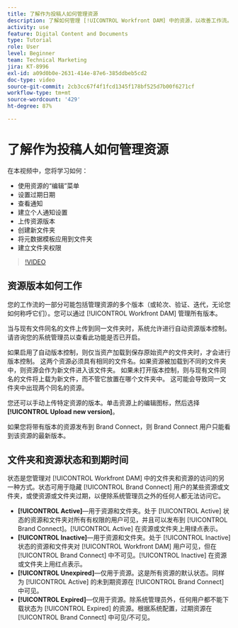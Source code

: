 ```yaml
---
title: 了解作为投稿人如何管理资源
description: 了解如何管理 [!UICONTROL Workfront DAM] 中的资源，以改善工作流。
activity: use
feature: Digital Content and Documents
type: Tutorial
role: User
level: Beginner
team: Technical Marketing
jira: KT-8996
exl-id: a09d0b0e-2631-414e-87e6-385ddbeb5cd2
doc-type: video
source-git-commit: 2cb3cc67f4f1fcd1345f178bf525d7b00f6271cf
workflow-type: tm+mt
source-wordcount: '429'
ht-degree: 87%

---
```


# 了解作为投稿人如何管理资源

在本视频中，您将学习如何：

* 使用资源的“编辑”菜单
* 设置过期日期
* 查看通知
* 建立个人通知设置
* 上传资源版本
* 创建新文件夹
* 将元数据模板应用到文件夹
* 建立文件夹权限

>[!VIDEO](https://video.tv.adobe.com/v/335256/?quality=12&learn=on)

## 资源版本如何工作

您的工作流的一部分可能包括管理资源的多个版本（或轮次、验证、迭代，无论您如何称呼它们）。您可以通过 [!UICONTROL Workfront DAM] 管理所有版本。

当与现有文件同名的文件上传到同一文件夹时，系统允许进行自动资源版本控制。请咨询您的系统管理员以查看此功能是否已开启。

如果启用了自动版本控制，则仅当资产加载到保存原始资产的文件夹时，才会进行版本控制。 这两个资源必须具有相同的文件名。如果资源被加载到不同的文件夹中，则资源会作为新文件进入该文件夹。
如果未打开版本控制，则与现有文件同名的文件将上载为新文件，而不管它放置在哪个文件夹中。 这可能会导致同一文件夹中出现两个同名的资源。

您还可以手动上传特定资源的版本。单击资源上的编辑图标，然后选择 **[!UICONTROL Upload new version]**。

如果您将带有版本的资源发布到 Brand Connect，则 Brand Connect 用户只能看到该资源的最新版本。

## 文件夹和资源状态和到期时间

状态是您管理对 [!UICONTROL Workfront DAM] 中的文件夹和资源的访问的另一种方式。状态可用于隐藏 [!UICONTROL Brand Connect] 用户的某些资源或文件夹，或使资源或文件夹过期，以便除系统管理员之外的任何人都无法访问它。

* **[!UICONTROL Active]**—用于资源和文件夹。处于 [!UICONTROL Active] 状态的资源和文件夹对所有有权限的用户可见，并且可以发布到 [!UICONTROL Brand Connect]。[!UICONTROL Active] 在资源或文件夹上用绿点表示。
* **[!UICONTROL Inactive]**—用于资源和文件夹。处于 [!UICONTROL Inactive] 状态的资源和文件夹对 [!UICONTROL Workfront DAM] 用户可见，但在 [!UICONTROL Brand Connect] 中不可见。[!UICONTROL Inactive] 在资源或文件夹上用红点表示。
* **[!UICONTROL Unexpired]**—仅用于资源。这是所有资源的默认状态。同样为 [!UICONTROL Active] 的未到期资源在 [!UICONTROL Brand Connect] 中可见。
* **[!UICONTROL Expired]**—仅用于资源。除系统管理员外，任何用户都不能下载状态为 [!UICONTROL Expired] 的资源。根据系统配置，过期资源在 [!UICONTROL Brand Connect] 中可见/不可见。
